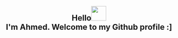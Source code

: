 
<h2 align=center> 
  Hello<img width=40 height=40 src="https://media.giphy.com/media/gM5qFksULw54NMWyry/giphy.gif"><br/>
  I'm Ahmed. Welcome to my Github profile :]
</h2>
